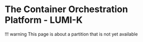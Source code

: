 # The Container Orchestration Platform - LUMI-K


!!! warning
    This page is about a partition that is not yet available


<!-- (A technical description of the (Kubernetes?) container orchestration platform) -->


